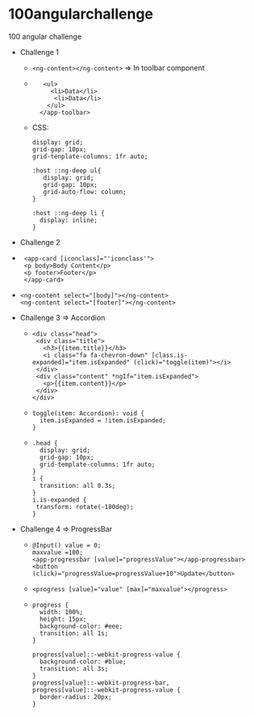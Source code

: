 
# 100angularchallenge
100 angular challenge

- Challenge 1
  - ``` <ng-content></ng-content> ``` => In toolbar component
  - ``` <app-toolbar [title]="Challenge1">
       <ul>
         <li>Data</li>
          <li>Data</li>
        </ul>
      </app-toolbar>
    ```
  - CSS:
    ```
    display: grid;
    grid-gap: 10px;
    grid-tenplate-columns: 1fr auto;
    
    :host ::ng-deep ul{
       display: grid;
       grid-gap: 10px;
       grid-auto-flow: column;
    }
    
    :host ::ng-deep li {
      display: inline;
    }
 - Challenge 2
  - ```
     <app-card [iconclass]="'iconclass'">
     <p body>Body Content</p>
     <p footer>Footer</p>
     </app-card>
    ```
  - ```
    <ng-content select="[body]"></ng-content>
    <ng-content select="[footer]"></ng-content>
    ```
    
 - Challenge 3 => Accordion
   - ```
     <div class="head">
      <div class="title">
        <h3>{{item.title}}</h3>
        <i class="fa fa-chevron-down" [class.is-expanded]="item.isExpanded" (click)="toggle(item)"></i>
      </div>
      <div class="content" *ngIf="item.isExpanded">
        <p>{{item.content}}</p>
      </div>
     </div>
     ```
   - ```
     toggle(item: Accordion): void {
       item.isExpanded = !item.isExpanded;
     }
     ```
   - ```
     .head {
       display: grid;
       grid-gap: 10px;
       grid-template-columns: 1fr auto;
     }
     i {
       transition: all 0.3s;
     }
     i.is-expanded {
      transform: rotate(-180deg);
     }
     ```
- Challenge 4 => ProgressBar 
  - ```
    @Input() value = 0;
    maxvalue =100;
    <app-progressbar [value]="progressValue"></app-progressbar>
    <button (click)="progressValue=progressValue+10">Update</button>
    ```
  - ```
    <progress [value]="value" [max]="maxvalue"></progress>
    ```
  - ```
    progress {
      width: 100%;
      height: 15px;
      background-color: #eee;
      transition: all 1s;
    }
    
    progress[value]::-webkit-progress-value {
      background-color: #blue;
      transition: all 3s;
    }
    progress[value]::-webkit-progress-bar,
    progress[value]::-webkit-progress-value {
      border-radius: 20px;
    }
    ```
